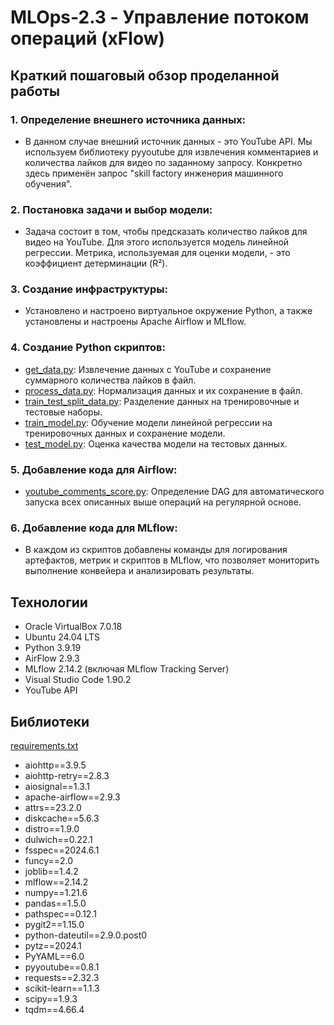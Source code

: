 # MLOps-2.3 - Управление потоком операций (xFlow)

## Краткий пошаговый обзор проделанной работы

### 1. Определение внешнего источника данных:

* В данном случае внешний источник данных - это YouTube API. Мы используем библиотеку pyyoutube для извлечения комментариев и количества лайков для видео по заданному запросу. Конкретно здесь применён запрос "skill factory инженерия машинного обучения".

### 2. Постановка задачи и выбор модели:

* Задача состоит в том, чтобы предсказать количество лайков для видео на YouTube. Для этого используется модель линейной регрессии.
    Метрика, используемая для оценки модели, - это коэффициент детерминации (R²).

### 3. Создание инфраструктуры:

* Установлено и настроено виртуальное окружение Python, а также установлены и настроены Apache Airflow и MLflow.

### 4. Создание Python скриптов:

* [get_data.py](https://github.com/GeorgFeiler/MLOps-2.3/blob/main/scripts/get_data.py): Извлечение данных с YouTube и сохранение суммарного количества лайков в файл.
* [process_data.py](https://github.com/GeorgFeiler/MLOps-2.3/blob/main/scripts/process_data.py): Нормализация данных и их сохранение в файл.
* [train_test_split_data.py](https://github.com/GeorgFeiler/MLOps-2.3/blob/main/scripts/train_test_split_data.py): Разделение данных на тренировочные и тестовые наборы.
* [train_model.py](https://github.com/GeorgFeiler/MLOps-2.3/blob/main/scripts/train_model.py): Обучение модели линейной регрессии на тренировочных данных и сохранение модели.
* [test_model.py](https://github.com/GeorgFeiler/MLOps-2.3/blob/main/scripts/test_model.py): Оценка качества модели на тестовых данных.

### 5. Добавление кода для Airflow:

* [youtube_comments_score.py](https://github.com/GeorgFeiler/MLOps-2.3/blob/main/airflow/dags/youtube_comments_score.py): Определение DAG для автоматического запуска всех описанных выше операций на регулярной основе.

### 6. Добавление кода для MLflow:

* В каждом из скриптов добавлены команды для логирования артефактов, метрик и скриптов в MLflow, что позволяет мониторить выполнение конвейера и анализировать результаты.

## Технологии

* Oracle VirtualBox 7.0.18
* Ubuntu 24.04 LTS
* Python 3.9.19
* AirFlow 2.9.3
* MLflow 2.14.2 (включая MLflow Tracking Server)
* Visual Studio Code 1.90.2
* YouTube API

## Библиотеки

[requirements.txt](https://github.com/GeorgFeiler/MLOps-2.3/blob/main/requirements.txt)

* aiohttp==3.9.5
* aiohttp-retry==2.8.3
* aiosignal==1.3.1
* apache-airflow==2.9.3
* attrs==23.2.0
* diskcache==5.6.3
* distro==1.9.0
* dulwich==0.22.1
* fsspec==2024.6.1
* funcy==2.0
* joblib==1.4.2
* mlflow==2.14.2
* numpy==1.21.6
* pandas==1.5.0
* pathspec==0.12.1
* pygit2==1.15.0
* python-dateutil==2.9.0.post0
* pytz==2024.1
* PyYAML==6.0
* pyyoutube==0.8.1 
* requests==2.32.3
* scikit-learn==1.1.3
* scipy==1.9.3
* tqdm==4.66.4
